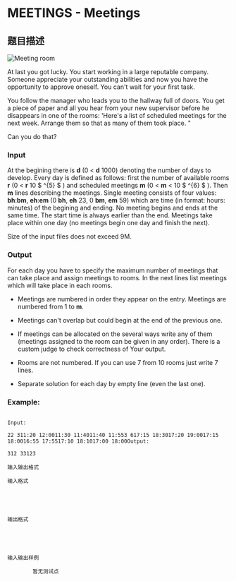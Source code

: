 # MEETINGS - Meetings

## 题目描述

![Meeting room](../../content/quenthui:meeting.jpg "Meeting")

At last you got lucky. You start working in a large reputable company. Someone appreciate your outstanding abilities and now you have the opportunity to approve oneself. You can't wait for your first task.

You follow the manager who leads you to the hallway full of doors. You get a piece of paper and all you hear from your new supervisor before he disappears in one of the rooms: 'Here's a list of scheduled meetings for the next week. Arrange them so that as many of them took place. "

Can you do that?

### Input

At the begining there is **d** (0 < **d** 1000) denoting the number of days to develop. Every day is defined as follows: first the number of available rooms **r** (0 < **r** 10 $ ^{5} $ ) and scheduled meetings **m** (0 < **m** < 10 $ ^{6} $ ). Then **m** lines describing the meetings. Single meeting consists of four values: **bh**:**bm**, **eh**:**em** (0 **bh**, **eh** 23, 0 **bm**, **em** 59) which are time (in format: hours: minutes) of the begining and ending. No meeting begins and ends at the same time. The start time is always earlier than the end. Meetings take place within one day (no meetings begin one day and finish the next).

Size of the input files does not exceed 9M.

### Output

For each day you have to specify the maximum number of meetings that can take place and assign meetings to rooms. In the next lines list meetings which will take place in each rooms.

- Meetings are numbered in order they appear on the entry. Meetings are numbered from 1 to **m**.

- Meetings can't overlap but could begin at the end of the previous one.

- If meetings can be allocated on the several ways write any of them (meetings assigned to the room can be given in any order). There is a custom judge to check correctness of Your output.

- Rooms are not numbered. If you can use 7 from 10 rooms just write 7 lines.

- Separate solution for each day by empty line (even the last one).

### Example:

```

Input:

22 311:20 12:0011:30 11:4011:40 11:553 617:15 18:3017:20 19:0017:15 18:0016:55 17:5517:10 18:1017:00 18:00Output:

312 33123

```

    输入输出格式

    输入格式

    

    

    输出格式

    

    

    输入输出样例

            暂无测试点

    

    

    

<!--  -->

